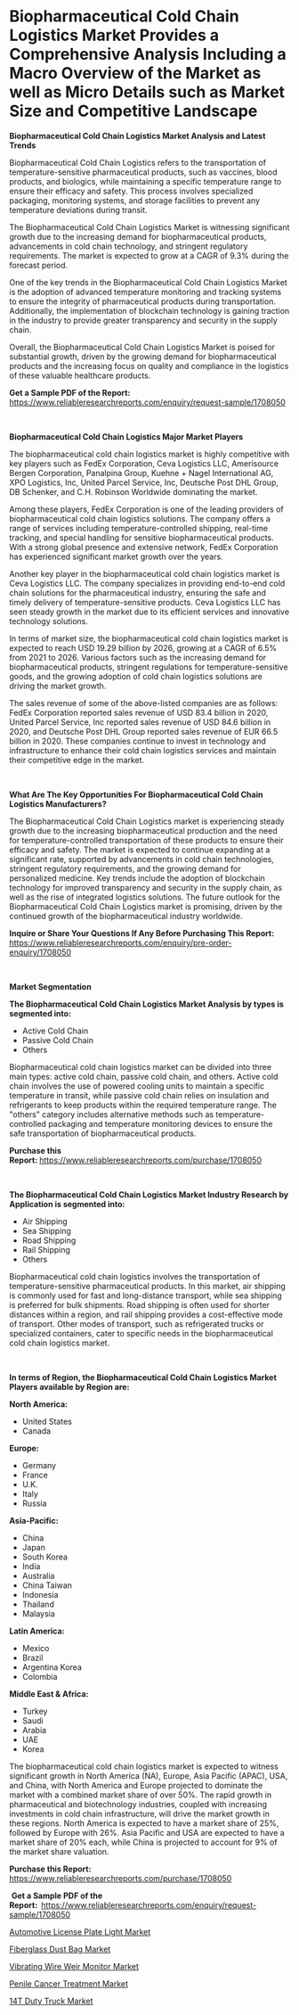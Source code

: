 <p><h1>Biopharmaceutical Cold Chain Logistics Market Provides a Comprehensive Analysis Including a Macro Overview of the Market as well as Micro Details such as Market Size and Competitive Landscape</h1></p><p><strong>Biopharmaceutical Cold Chain Logistics Market Analysis and Latest Trends</strong></p>
<p><p>Biopharmaceutical Cold Chain Logistics refers to the transportation of temperature-sensitive pharmaceutical products, such as vaccines, blood products, and biologics, while maintaining a specific temperature range to ensure their efficacy and safety. This process involves specialized packaging, monitoring systems, and storage facilities to prevent any temperature deviations during transit.</p><p>The Biopharmaceutical Cold Chain Logistics Market is witnessing significant growth due to the increasing demand for biopharmaceutical products, advancements in cold chain technology, and stringent regulatory requirements. The market is expected to grow at a CAGR of 9.3% during the forecast period.</p><p>One of the key trends in the Biopharmaceutical Cold Chain Logistics Market is the adoption of advanced temperature monitoring and tracking systems to ensure the integrity of pharmaceutical products during transportation. Additionally, the implementation of blockchain technology is gaining traction in the industry to provide greater transparency and security in the supply chain.</p><p>Overall, the Biopharmaceutical Cold Chain Logistics Market is poised for substantial growth, driven by the growing demand for biopharmaceutical products and the increasing focus on quality and compliance in the logistics of these valuable healthcare products.</p></p>
<p><strong>Get a Sample PDF of the Report:&nbsp;</strong> <a href="https://www.reliableresearchreports.com/enquiry/request-sample/1708050">https://www.reliableresearchreports.com/enquiry/request-sample/1708050</a></p>
<p>&nbsp;</p>
<p><strong>Biopharmaceutical Cold Chain Logistics Major Market Players</strong></p>
<p><p>The biopharmaceutical cold chain logistics market is highly competitive with key players such as FedEx Corporation, Ceva Logistics LLC, Amerisource Bergen Corporation, Panalpina Group, Kuehne + Nagel International AG, XPO Logistics, Inc, United Parcel Service, Inc, Deutsche Post DHL Group, DB Schenker, and C.H. Robinson Worldwide dominating the market.</p><p>Among these players, FedEx Corporation is one of the leading providers of biopharmaceutical cold chain logistics solutions. The company offers a range of services including temperature-controlled shipping, real-time tracking, and special handling for sensitive biopharmaceutical products. With a strong global presence and extensive network, FedEx Corporation has experienced significant market growth over the years.</p><p>Another key player in the biopharmaceutical cold chain logistics market is Ceva Logistics LLC. The company specializes in providing end-to-end cold chain solutions for the pharmaceutical industry, ensuring the safe and timely delivery of temperature-sensitive products. Ceva Logistics LLC has seen steady growth in the market due to its efficient services and innovative technology solutions.</p><p>In terms of market size, the biopharmaceutical cold chain logistics market is expected to reach USD 19.29 billion by 2026, growing at a CAGR of 6.5% from 2021 to 2026. Various factors such as the increasing demand for biopharmaceutical products, stringent regulations for temperature-sensitive goods, and the growing adoption of cold chain logistics solutions are driving the market growth.</p><p>The sales revenue of some of the above-listed companies are as follows: FedEx Corporation reported sales revenue of USD 83.4 billion in 2020, United Parcel Service, Inc reported sales revenue of USD 84.6 billion in 2020, and Deutsche Post DHL Group reported sales revenue of EUR 66.5 billion in 2020. These companies continue to invest in technology and infrastructure to enhance their cold chain logistics services and maintain their competitive edge in the market.</p></p>
<p>&nbsp;</p>
<p><strong>What Are The Key Opportunities For Biopharmaceutical Cold Chain Logistics Manufacturers?</strong></p>
<p><p>The Biopharmaceutical Cold Chain Logistics market is experiencing steady growth due to the increasing biopharmaceutical production and the need for temperature-controlled transportation of these products to ensure their efficacy and safety. The market is expected to continue expanding at a significant rate, supported by advancements in cold chain technologies, stringent regulatory requirements, and the growing demand for personalized medicine. Key trends include the adoption of blockchain technology for improved transparency and security in the supply chain, as well as the rise of integrated logistics solutions. The future outlook for the Biopharmaceutical Cold Chain Logistics market is promising, driven by the continued growth of the biopharmaceutical industry worldwide.</p></p>
<p><strong>Inquire or Share Your Questions If Any Before Purchasing This Report:</strong> <a href="https://www.reliableresearchreports.com/enquiry/pre-order-enquiry/1708050">https://www.reliableresearchreports.com/enquiry/pre-order-enquiry/1708050</a></p>
<p>&nbsp;</p>
<p><strong>Market Segmentation</strong></p>
<p><strong>The Biopharmaceutical Cold Chain Logistics Market Analysis by types is segmented into:</strong></p>
<p><ul><li>Active Cold Chain</li><li>Passive Cold Chain</li><li>Others</li></ul></p>
<p><p>Biopharmaceutical cold chain logistics market can be divided into three main types: active cold chain, passive cold chain, and others. Active cold chain involves the use of powered cooling units to maintain a specific temperature in transit, while passive cold chain relies on insulation and refrigerants to keep products within the required temperature range. The "others" category includes alternative methods such as temperature-controlled packaging and temperature monitoring devices to ensure the safe transportation of biopharmaceutical products.</p></p>
<p><strong>Purchase this Report:&nbsp;</strong><a href="https://www.reliableresearchreports.com/purchase/1708050">https://www.reliableresearchreports.com/purchase/1708050</a></p>
<p>&nbsp;</p>
<p><strong>The Biopharmaceutical Cold Chain Logistics Market Industry Research by Application is segmented into:</strong></p>
<p><ul><li>Air Shipping</li><li>Sea Shipping</li><li>Road Shipping</li><li>Rail Shipping</li><li>Others</li></ul></p>
<p><p>Biopharmaceutical cold chain logistics involves the transportation of temperature-sensitive pharmaceutical products. In this market, air shipping is commonly used for fast and long-distance transport, while sea shipping is preferred for bulk shipments. Road shipping is often used for shorter distances within a region, and rail shipping provides a cost-effective mode of transport. Other modes of transport, such as refrigerated trucks or specialized containers, cater to specific needs in the biopharmaceutical cold chain logistics market.</p></p>
<p>&nbsp;</p>
<p><strong>In terms of Region, the Biopharmaceutical Cold Chain Logistics Market Players available by Region are:</strong></p>
<p>
    <p> <strong> North America: </strong>
        <ul>
            <li>United States</li>
            <li>Canada</li>
        </ul>
        </p> 
    <p> <strong> Europe: </strong>
        <ul>
            <li>Germany</li>
            <li>France</li>
            <li>U.K.</li>
            <li>Italy</li>
            <li>Russia</li>
        </ul>
        </p> 
    <p> <strong> Asia-Pacific: </strong>
        <ul>
            <li>China</li>
            <li>Japan</li>
            <li>South Korea</li>
            <li>India</li>
            <li>Australia</li>
            <li>China Taiwan</li>
            <li>Indonesia</li>
            <li>Thailand</li>
            <li>Malaysia</li>
        </ul>
        </p> 
    <p> <strong> Latin America: </strong>
        <ul>
            <li>Mexico</li>
            <li>Brazil</li>
            <li>Argentina Korea</li>
            <li>Colombia</li>
        </ul>
        </p> 
    <p> <strong> Middle East & Africa: </strong>
        <ul>
            <li>Turkey</li>
            <li>Saudi</li>
            <li>Arabia</li>
            <li>UAE</li>
            <li>Korea</li>
        </ul>
    </p>
    </p>
<p><p>The biopharmaceutical cold chain logistics market is expected to witness significant growth in North America (NA), Europe, Asia Pacific (APAC), USA, and China, with North America and Europe projected to dominate the market with a combined market share of over 50%. The rapid growth in pharmaceutical and biotechnology industries, coupled with increasing investments in cold chain infrastructure, will drive the market growth in these regions. North America is expected to have a market share of 25%, followed by Europe with 26%. Asia Pacific and USA are expected to have a market share of 20% each, while China is projected to account for 9% of the market share valuation.</p></p>
<p><strong>Purchase this Report: </strong><a href="https://www.reliableresearchreports.com/purchase/1708050">https://www.reliableresearchreports.com/purchase/1708050</a></p>
<p>&nbsp;<strong>Get a Sample PDF of the Report:&nbsp;&nbsp;</strong><a href="https://www.reliableresearchreports.com/enquiry/request-sample/1708050">https://www.reliableresearchreports.com/enquiry/request-sample/1708050</a></p>
<p><strong></strong></p>
<p><p><a href="https://github.com/WillieWoodard/Market-Research-Report-List-3/blob/main/automotive-license-plate-light-market.md">Automotive License Plate Light Market</a></p><p><a href="https://issuu.com/reportprime-2/docs/fiberglass-dust-bag-market-size-2030.pptx">Fiberglass Dust Bag Market</a></p><p><a href="https://issuu.com/reportprime-2/docs/vibrating-wire-weir-monitor-market-size-2030.pptx">Vibrating Wire Weir Monitor Market</a></p><p><a href="https://medium.com/@lomawitting/penile-cancer-treatment-market-analysis-its-cagr-market-segmentation-and-global-industry-overview-ac760e17ea20">Penile Cancer Treatment Market</a></p><p><a href="https://github.com/Sarissaschmalingtr6fz2739/Market-Research-Report-List-1/blob/main/14t-duty-truck-market.md">14T Duty Truck Market</a></p></p>